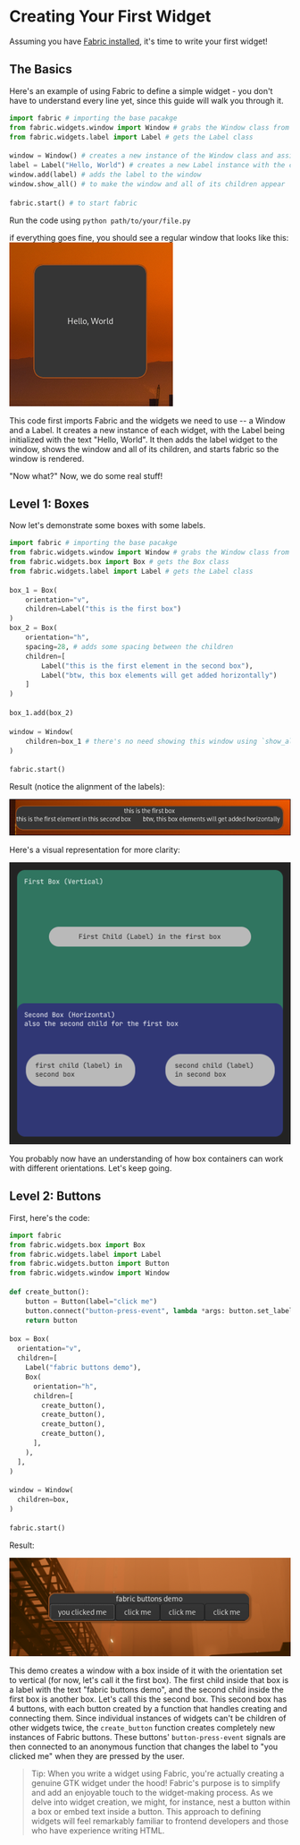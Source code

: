 # Creating Your First Widget
Assuming you have [Fabric installed](installation-guide.md), it's time to write your first widget!

## The Basics
Here's an example of using Fabric to define a simple widget - you don't have to understand every line yet, since this guide will walk you through it.

```python
import fabric # importing the base pacakge
from fabric.widgets.window import Window # grabs the Window class from Fabric
from fabric.widgets.label import Label # gets the Label class

window = Window() # creates a new instance of the Window class and assign it to the `window` variable
label = Label("Hello, World") # creates a new Label instance with the content being "Hello, World" and assigns it to `label`
window.add(label) # adds the label to the window
window.show_all() # to make the window and all of its children appear

fabric.start() # to start fabric
```
Run the code using `python path/to/your/file.py`

if everything goes fine, you should see a regular window that looks like this:
![](assets/first-widget-label.png)

This code first imports Fabric and the widgets we need to use -- a Window and a Label. It creates a new instance of each widget, with the Label being initialized with the text "Hello, World". It then adds the label widget to the window, shows the window and all of its children, and starts fabric so the window is rendered.

"Now what?" Now, we do some real stuff!

## Level 1: Boxes
Now let's demonstrate some boxes with some labels.
```python
import fabric # importing the base pacakge
from fabric.widgets.window import Window # grabs the Window class from Fabric
from fabric.widgets.box import Box # gets the Box class
from fabric.widgets.label import Label # gets the Label class

box_1 = Box(
    orientation="v",
    children=Label("this is the first box")
)
box_2 = Box(
    orientation="h",
    spacing=28, # adds some spacing between the children
    children=[
        Label("this is the first element in the second box"),
        Label("btw, this box elements will get added horizontally")
    ]
)

box_1.add(box_2)

window = Window(
    children=box_1 # there's no need showing this window using `show_all()`; it'll show them itself because the children are already passed
)

fabric.start()
```
Result (notice the alignment of the labels):

![](assets/first-widget-box.png)

Here's a visual representation for more clarity:

![](assets/first-widget-box-help.png)

You probably now have an understanding of how box containers can work with different orientations. Let's keep going.

## Level 2: Buttons
First, here's the code:
```python
import fabric
from fabric.widgets.box import Box
from fabric.widgets.label import Label
from fabric.widgets.button import Button
from fabric.widgets.window import Window

def create_button():
    button = Button(label="click me")
    button.connect("button-press-event", lambda *args: button.set_label("you clicked me"))
    return button

box = Box(
  orientation="v",
  children=[
    Label("fabric buttons demo"),
    Box(
      orientation="h",
      children=[
        create_button(),
        create_button(),
        create_button(),
        create_button(),
      ],
    ),
  ],
)

window = Window(
  children=box,
)

fabric.start()
```
Result:

![](assets/first-widget-button.png)

This demo creates a window with a box inside of it with the orientation set to vertical (for now, let's call it the first box). The first child inside that box is a label with the text "fabric buttons demo", and the second child inside the first box is another box. Let's call this the second box. This second box has 4 buttons, with each button created by a function that handles creating and connecting them. Since individual instances of widgets can't be children of other widgets twice, the `create_button` function creates completely new instances of Fabric buttons. These buttons' `button-press-event` signals are then connected to an anonymous function that changes the label to "you clicked me" when they are pressed by the user.


> Tip: When you write a widget using Fabric, you're actually creating a genuine GTK widget under the hood! Fabric's purpose is to simplify and add an enjoyable touch to the widget-making process. As we delve into widget creation, we might, for instance, nest a button within a box or embed text inside a button. This approach to defining widgets will feel remarkably familiar to frontend developers and those who have experience writing HTML.
